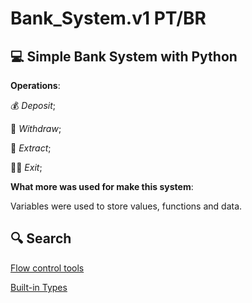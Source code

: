 # Bank_System.v1 PT/BR
## 💻 **Simple Bank System with Python**

**Operations**:

💰 _Deposit_;

💸 _Withdraw_;

🧾 _Extract_;

🏃‍♂️ _Exit_;

**What more was used for make this system**:

Variables were used to store values, functions and data.

## 🔍 Search
[Flow control tools](https://docs.python.org/pt-br/3/tutorial/controlflow.html)

[Built-in Types](https://docs.python.org/pt-br/3/library/stdtypes.html)



